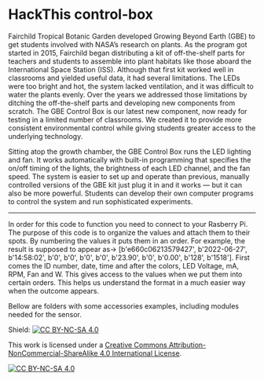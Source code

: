 # HackThis control-box

Fairchild Tropical Botanic Garden developed Growing Beyond Earth (GBE) to get students involved with NASA’s research on plants. As the program got started in 2015, Fairchild began distributing a kit of off-the-shelf parts for teachers and students to assemble into plant habitats like those aboard the International Space Station (ISS). Although that first kit worked well in classrooms and yielded useful data, it had several limitations. The LEDs were too bright and hot, the system lacked ventilation, and it was difficult to water the plants evenly. Over the years we addressed those limitations by ditching the off-the-shelf parts and developing new components from scratch. The GBE Control Box is our latest new component, now ready for testing in a limited number of classrooms. We created it to provide more consistent environmental control while giving students greater access to the underlying technology.

Sitting atop the growth chamber, the GBE Control Box runs the LED lighting and fan. It works automatically with built-in programming that specifies the on/off timing of the lights, the brightness of each LED channel, and the fan speed. The system is easier to set up and operate than previous, manually controlled versions of the GBE kit just plug it in and it works — but it can also be more powerful. Students can develop their own computer programs to control the system and run sophisticated experiments.
________

In order for this code to function you need to connect to your Rasberry Pi. The purpose of this code is to organize the values and attach them to their spots. By numbering the values it puts them in an order. For example,  the result is supposed to appear as-> [b'e660c06213579427', b'2022-06-27', b'14:58:02', b'0', b'0', b'0', b'0', b'23.90', b'0', b'0.00', b'128', b'1518']. First comes the ID number, date, time and after the colors, LED Voltage, mA, RPM, Fan and W. This gives access to the values when we put them into certain orders. This helps us understand the format in a much easier way when the outcome appears. 

Bellow are folders with some accessories examples, including modules needed for the sensor. 

Shield: [![CC BY-NC-SA 4.0][cc-by-nc-sa-shield]][cc-by-nc-sa]

This work is licensed under a
[Creative Commons Attribution-NonCommercial-ShareAlike 4.0 International License][cc-by-nc-sa].

[![CC BY-NC-SA 4.0][cc-by-nc-sa-image]][cc-by-nc-sa]

[cc-by-nc-sa]: http://creativecommons.org/licenses/by-nc-sa/4.0/
[cc-by-nc-sa-image]: https://licensebuttons.net/l/by-nc-sa/4.0/88x31.png
[cc-by-nc-sa-shield]: https://img.shields.io/badge/License-CC%20BY--NC--SA%204.0-lightgrey.svg

